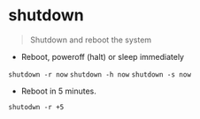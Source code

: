 # shutdown

> Shutdown and reboot the system

- Reboot, poweroff (halt) or sleep immediately

`shutdown -r now`
`shutdown -h now`
`shutdown -s now`

- Reboot in 5 minutes.

`shutodwn -r +5`
